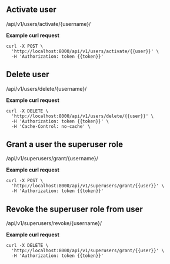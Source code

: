 ## Activate user

<span class="api api-post">
/api/v1/users/activate/{username}/
</span>

<b>Example curl request</b>

```
curl -X POST \
  'http://localhost:8000/api/v1/users/activate/{{user}}' \
  -H 'Authorization: token {{token}}'
```

## Delete user

<span class="api api-delete">
/api/v1/users/delete/{username}/
</span>

<b>Example curl request</b>

```
curl -X DELETE \
  'http://localhost:8000/api/v1/users/delete/{{user}}' \
  -H 'Authorization: token {{token}}' \
  -H 'Cache-Control: no-cache' \
```


## Grant a user the superuser role

<span class="api api-post">
/api/v1/superusers/grant/{username}/
</span>

<b>Example curl request</b>

```
curl -X POST \
  'http://localhost:8000/api/v1/superusers/grant/{{user}}' \
  -H 'Authorization: token {{token}}'
```


## Revoke the superuser role from user


<span class="api api-post">
/api/v1/superusers/revoke/{username}/
</span>

<b>Example curl request</b>

```
curl -X DELETE \
  'http://localhost:8000/api/v1/superusers/grant/{{user}}' \
  -H 'Authorization: token {{token}}'
```
